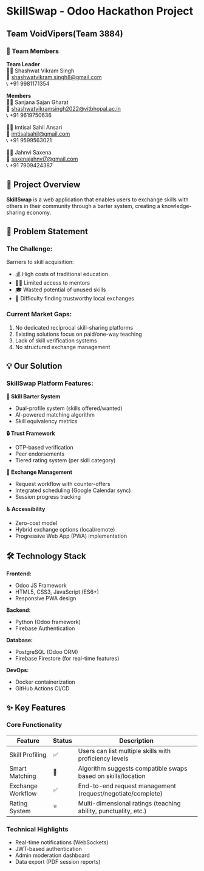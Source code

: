 # SkillSwap - Odoo Hackathon Project

## Team VoidVipers(Team 3884)

### 👥 Team Members

**Team Leader**  
👨‍💻 Shashwat Vikram Singh  
📧 shashwatvikram.singh8@gmail.com  
📞 +91 9981171354  

**Members**  
👩‍💻 Sanjana Sajan Gharat  
📧 shashwatvikramsingh2022@vitbhopal.ac.in  
📞 +91 9619750636  

👨‍💻 Imtisal Sahil Ansari  
📧 imtisalsahil@gmail.com  
📞 +91 9599563021  

👩‍💻 Jahnvi Saxena  
📧 saxenajahnvi7@gmail.com  
📞 +91 7909424387  

## 🌟 Project Overview
**SkillSwap** is a web application that enables users to exchange skills with others in their community through a barter system, creating a knowledge-sharing economy.

## 🚀 Problem Statement

### The Challenge:
Barriers to skill acquisition:
- 💰 High costs of traditional education
- 🧑‍🏫 Limited access to mentors
- 🎓 Wasted potential of unused skills
- 🤝 Difficulty finding trustworthy local exchanges

### Current Market Gaps:
1. No dedicated reciprocal skill-sharing platforms
2. Existing solutions focus on paid/one-way teaching
3. Lack of skill verification systems
4. No structured exchange management

## 💡 Our Solution

### SkillSwap Platform Features:

**🔄 Skill Barter System**
- Dual-profile system (skills offered/wanted)
- AI-powered matching algorithm
- Skill equivalency metrics

**🔒 Trust Framework**
- OTP-based verification
- Peer endorsements
- Tiered rating system (per skill category)

**📅 Exchange Management**
- Request workflow with counter-offers
- Integrated scheduling (Google Calendar sync)
- Session progress tracking

**♿ Accessibility**
- Zero-cost model
- Hybrid exchange options (local/remote)
- Progressive Web App (PWA) implementation

## 🛠 Technology Stack

**Frontend:**
- Odoo JS Framework
- HTML5, CSS3, JavaScript (ES6+)
- Responsive PWA design

**Backend:**
- Python (Odoo framework)
- Firebase Authentication

**Database:**
- PostgreSQL (Odoo ORM)
- Firebase Firestore (for real-time features)

**DevOps:**
- Docker containerization
- GitHub Actions CI/CD

## ✨ Key Features

### Core Functionality
| Feature | Status | Description |
|---------|--------|-------------|
| Skill Profiling | ✅ | Users can list multiple skills with proficiency levels |
| Smart Matching | 🔄 | Algorithm suggests compatible swaps based on skills/location |
| Exchange Workflow | ✅ | End-to-end request management (request/negotiate/complete) |
| Rating System | ⭐ | Multi-dimensional ratings (teaching ability, punctuality, etc.) |

### Technical Highlights
- Real-time notifications (WebSockets)
- JWT-based authentication
- Admin moderation dashboard
- Data export (PDF session reports)


